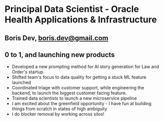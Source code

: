 # Principal Data Scientist - Oracle Health Applications & Infrastructure

## Boris Dev, boris.dev@gmail.com

## 0 to 1, and launching new products

-   Developed a new prompting method for AI story generation for Law and Order's startup.
-   Shifted team's focus to data quality for getting a stuck ML feature launched
-   Coordinated triage with customer support, while engineering the backend, to launch the biggest customer facing feature.
-   Trained data scientists to launch a new microservice pipeline
-   I am excited about the greenfield opportunity - I have fun at building things from scratch in states of high ambiguity
-   I do blocker removal by working across silos!
